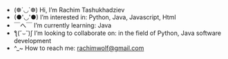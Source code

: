 - (❁´◡`❁) Hi, I’m Rachim Tashukhadziev
- (●'◡'●)  I’m interested in: Python, Java, Javascript, Html
- ￣へ￣  I’m currently learning: Java 
- ƪ(˘⌣˘)ʃ I’m looking to collaborate on: in the field of Python, Java software development
- ^_~ How to reach me: rachimwolf@gmail.com
